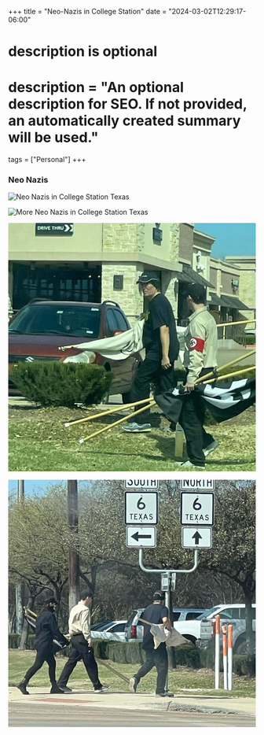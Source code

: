 +++
title = "Neo-Nazis in College Station"
date = "2024-03-02T12:29:17-06:00"

#
# description is optional
#
# description = "An optional description for SEO. If not provided, an automatically created summary will be used."

tags = ["Personal"]
+++

### Neo Nazis

![Neo Nazis in College Station Texas](/posts/college-station-nazis/college_station_nazi1.jpg "San Juan Mountains")

![More Neo Nazis in College Station Texas](/posts/college-station-nazis/College_Station_Nazi2.jpg "San Juan Mountains")

![Even more Neo Nazis in College Station Texas](/content/en/posts/college-station-nazis/College_Station_Nazi3.jpg "San Juan Mountains")

![Lastly, more Neo Nazis in College Station Texas](/content/en/posts/college-station-nazis/College_Station_Nazi4.jpg "San Juan Mountains")
